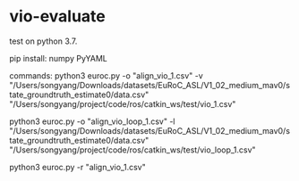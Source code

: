 # vio-evaluate

test on python 3.7.

pip install:
numpy
PyYAML

commands:
python3 euroc.py -o "align_vio_1.csv" -v "/Users/songyang/Downloads/datasets/EuRoC_ASL/V1_02_medium_mav0/state_groundtruth_estimate0/data.csv" "/Users/songyang/project/code/ros/catkin_ws/test/vio_1.csv"

python3 euroc.py -o "align_vio_loop_1.csv" -l "/Users/songyang/Downloads/datasets/EuRoC_ASL/V1_02_medium_mav0/state_groundtruth_estimate0/data.csv" "/Users/songyang/project/code/ros/catkin_ws/test/vio_loop_1.csv"

python3 euroc.py -r "align_vio_1.csv"
